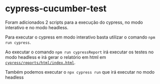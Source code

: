 # cypress-cucumber-test 

Foram adicionados 2 scripts para a execução do cypress, no modo interativo e no modo headless.

Para executar o cypress em modo interativo basta utilizar o comando `npm run cypress`.

Ao executar o comando `npm run cypressReport`  irá executar os testes no modo headless e irá gerar o relatório em html em [`cypress/reports/html/index.html`](cypress/reports/html/index.html).

Também podemos executar o `npx cypress run` que irá executar no modo headless